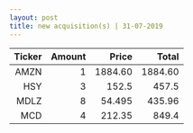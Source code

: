 ```yaml
---
layout: post
title: new acquisition(s) | 31-07-2019
---
```

| Ticker | Amount | Price | Total |
|-----:|-----:|-----:| -----:|
|AMZN|1|1884.60|1884.60|
|HSY|3|152.5|457.5|   
|MDLZ|8|54.495|435.96|   
|MCD|4|212.35|849.4| 
